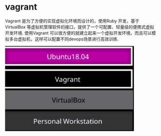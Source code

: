 # vagrant

Vagrant 是为了方便的实现虚拟化环境而设计的，使用Ruby 开发，基于VirtualBox 等虚拟机管理软件的接口，提供了一个可配置、轻量级的便携式虚拟开发环境. 使用Vagrant 可以很方便的就建立起来一个虚拟开发环境，而且可以模拟多台虚拟机，这样可以配置不同devops场景进行高效训练.

&#x20;                                              ![](.gitbook/assets/image.png)
